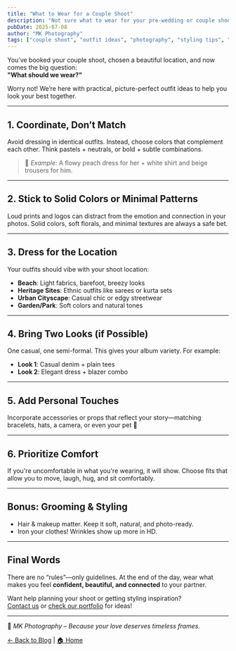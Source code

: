 ```yaml
---
title: "What to Wear for a Couple Shoot"
description: "Not sure what to wear for your pre-wedding or couple shoot? Here's your ultimate styling guide."
pubDate: 2025-07-08
author: "MK Photography"
tags: ["couple shoot", "outfit ideas", "photography", "styling tips", "fashion"]
---
```


You’ve booked your couple shoot, chosen a beautiful location, and now comes the big question:  
**"What should we wear?"**

Worry not! We’re here with practical, picture-perfect outfit ideas to help you look your best together.

---

## 1. Coordinate, Don’t Match

Avoid dressing in identical outfits. Instead, choose colors that complement each other. Think pastels + neutrals, or bold + subtle combinations.

> 👗 *Example:* A flowy peach dress for her + white shirt and beige trousers for him.

---

## 2. Stick to Solid Colors or Minimal Patterns

Loud prints and logos can distract from the emotion and connection in your photos. Solid colors, soft florals, and minimal textures are always a safe bet.

---

## 3. Dress for the Location

Your outfits should vibe with your shoot location:

- **Beach**: Light fabrics, barefoot, breezy looks  
- **Heritage Sites**: Ethnic outfits like sarees or kurta sets  
- **Urban Cityscape**: Casual chic or edgy streetwear  
- **Garden/Park**: Soft colors and natural tones

---

## 4. Bring Two Looks (if Possible)

One casual, one semi-formal. This gives your album variety. For example:

- **Look 1**: Casual denim + plain tees  
- **Look 2**: Elegant dress + blazer combo

---

## 5. Add Personal Touches

Incorporate accessories or props that reflect your story—matching bracelets, hats, a camera, or even your pet 🐾

---

## 6. Prioritize Comfort

If you're uncomfortable in what you're wearing, it will show. Choose fits that allow you to move, laugh, hug, and sit comfortably.

---

## Bonus: Grooming & Styling

- Hair & makeup matter. Keep it soft, natural, and photo-ready.
- Iron your clothes! Wrinkles show up more in HD.

---

## Final Words

There are no “rules”—only guidelines. At the end of the day, wear what makes you feel **confident, beautiful, and connected** to your partner.

Want help planning your shoot or getting styling inspiration?  
[Contact us](/#contact) or [check our portfolio](/#portfolio) for ideas!

---

👫 *MK Photography – Because your love deserves timeless frames.*

[← Back to Blog](/blog) | [🏠 Home](/)
